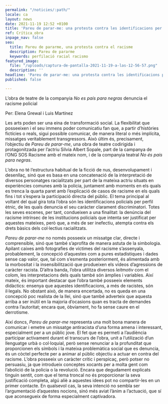 ```yaml
---
permalink: "/noticies/:path/"
locale: ca
layout: news
date: 2021-11-19 12:52 +0100
title: 'Pareu de parar-me: una protesta contra les identificacions per perfil ètnic'
ref: Crítica_obra
inpage_nav: false
seo:
  title: Pareu de pararme, una protesta contra el racisme
  description: Pareu de pararme
  keywords: perfilació racial racismo
featured_image:
  file: "/uploads/captura-de-pantalla-2021-11-19-a-las-12-56-57.png"
  description: ''
headline: 'Pareu de parar-me: una protesta contra les identificacions per perfil ètnic'
published: false

---
```

L’obra de teatre de la companyia _No es país para negras_ denuncia el racisme policial

Per: Elena Grewal i Luis Martínez

Les arts poden ser una eina de transformació social. La flexibilitat que posseeixen i el seu immens poder comunicatiu fan que, a partir d’històries fictícies o reals, sigui possible comunicar, de manera literal o més implícita, missatges veritablement transgressors. Això últim és, precisament, l’objectiu de _Pareu de parar-me_, una obra de teatre codirigida i protagonitzada per l’actriu Silvia Albert Sopale, part de la campanya de l’ONG SOS Racisme amb el mateix nom, i de la companyia teatral _No és país para negras_.

L’obra no té l’estructura habitual de la ficció de nus, desenvolupament i desenllaç, sinó que es basa en una concatenació de la interpretació de diversos personatges racialitzats per part de la mateixa actriu situats en experiències comunes amb la policia, juntament amb moments en els quals es trenca la quarta paret amb l’explicació de casos de racisme en els quals fins i tot s’espera la participació directa del públic. El tema principal al voltant del qual gira tota l’obra són les identificacions policials per perfil ètnic, de les quals denuncia el seu caràcter clarament discriminatori. Totes les seves escenes, per tant, condueixen a una finalitat: la denúncia del racisme intrínsec de les institucions policials que intenta ser justificat per aquestes mateixes, però que, a més de ser inefectiu, atempta contra els drets bàsics dels col·lectius racialitzats.

_Pareu de parar-me_ no només posseeix un missatge clar, directe i comprensible, sinó que també s’aprofita de manera astuta de la simbologia. Apilant caixes amb fotografies de víctimes del racisme s’assenyala, probablement, la concepció d’aquestes com a pures estadístiques i dades sense cap valor, que, tal com s’esmenta posteriorment, és alimentada amb la morbositat i la insensibilització que produeixen els vídeos d’agressions de caràcter racista. D’altra banda, l’obra utilitza diversos _leitmotiv_ com el colom, les interpretacions dels quals també són àmplies i variables. Així mateix, és important destacar que l’obra també posseeix elements didàctics: ensenya que aquestes identificacions, a més de racistes, són il·legals. No obstant això, de manera encertada, no es queda en una concepció poc realista de la llei, sinó que també adverteix que aquesta arriba a ser inútil en la majoria d’ocasions quan es tracta de demandes contra l’autoritat; encara que, òbviament, ho fa sense caure en el derrotisme.

Així doncs, _Pareu de parar-me_ representa una molt bona manera de comunicar i emetre un missatge antiracista d’una forma amena i interessant, especialment per a un públic jove. El fet que es permeti a l’audiència participar activament durant el transcurs de l’obra, unit a l’utilizació d’un llenguatge urbà o col·loquial, però sense renunciar a la profunditat que proporcionen els símbols i la mateixa problemàtica social que es denuncia, és un còctel perfecte per a animar al públic objectiu a actuar en contra del racisme. L’obra posseeix un caràcter crític i perspicaç, però potser no persuasiu, ja que introdueix conceptes xocants per a molta gent com l’abolició de la policia o la revolució. Encara que degudament explicats tinguin sentit, com que el tema troncal no és proporcionar la seva justificació completa, algú aliè a aquestes idees pot no compartir-les en un primer contacte. En qualsevol cas, la seva intenció no sembla ser l’argumentació d’aquestes nocions, sinó més aviat l’ànim a l’actuació, que sí que aconsegueix de forma especialment captivadora.
